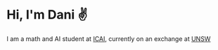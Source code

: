 # Hi, I'm Dani :v:

I am a math and AI student at [ICAI](https://www.comillas.edu/icai/), currently on an exchange at [UNSW](https://www.unsw.edu.au/)
